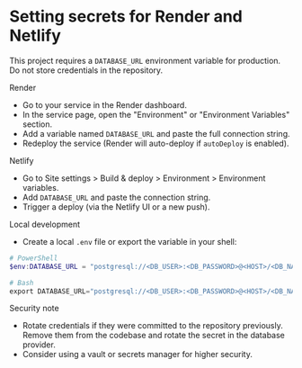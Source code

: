 # Setting secrets for Render and Netlify

This project requires a `DATABASE_URL` environment variable for production. Do not store credentials in the repository.

Render
- Go to your service in the Render dashboard.
- In the service page, open the "Environment" or "Environment Variables" section.
- Add a variable named `DATABASE_URL` and paste the full connection string.
- Redeploy the service (Render will auto-deploy if `autoDeploy` is enabled).

Netlify
- Go to Site settings > Build & deploy > Environment > Environment variables.
- Add `DATABASE_URL` and paste the connection string.
- Trigger a deploy (via the Netlify UI or a new push).

Local development
- Create a local `.env` file or export the variable in your shell:

```powershell
# PowerShell
$env:DATABASE_URL = "postgresql://<DB_USER>:<DB_PASSWORD>@<HOST>/<DB_NAME>?sslmode=require"

# Bash
export DATABASE_URL="postgresql://<DB_USER>:<DB_PASSWORD>@<HOST>/<DB_NAME>?sslmode=require"
```

Security note
- Rotate credentials if they were committed to the repository previously. Remove them from the codebase and rotate the secret in the database provider.
- Consider using a vault or secrets manager for higher security.
